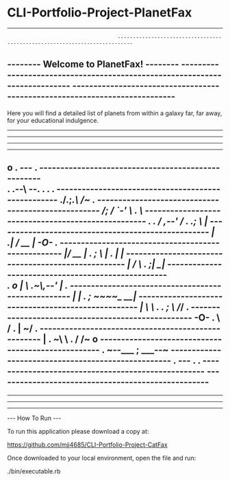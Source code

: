 # CLI-Portfolio-Project-PlanetFax

--------------------------------------- ---------------------------------------------------------------------------
                                        ---------------------------------------------------------------------------
-------- Welcome to PlanetFax! -------- ---------------------------------------------------------------------------
                                        ---------------------------------------------------------------------------
-------------------------------------------------------------------------------------------------------------------

Here you will find a detailed list of planets from within a galaxy far, far away, for your educational indulgence. 

-------------------------------------------------------------------------------------------------------------------
-------------------------------------------------------------------------------------------------------------------
-------------------------------------------------------------------------------------------------------------------
-------------------------------------------------------------------------------------------------------------------
o               .        ___---___                    .         ---------------------------------------------------          
       .              .--\        --.     .     .         .     ---------------------------------------------------
                    ./.;_.\     __/~ \.                         ---------------------------------------------------
                   /;  / `-'  __\    . \                        ---------------------------------------------------
 .        .       / ,--'     / .   .;   \        |              ---------------------------------------------------
                 | .|       /       __   |      -O-       .     ---------------------------------------------------
                |__/    __ |  . ;   \ | . |      |              ---------------------------------------------------
                |      /  \\_    . ;| \___|                     ---------------------------------------------------    
   .    o       |      \  .~\\___,--'     |           .         ---------------------------------------------------
                 |     | . ; ~~~~\_    __|                      ---------------------------------------------------
    |             \    \   .  .  ; \  /_/   .                   ---------------------------------------------------
   -O-        .    \   /         . |  ~/                  .     ---------------------------------------------------
    |    .          ~\ \   .      /  /~          o              ---------------------------------------------------
  .                   ~--___ ; ___--~                           ---------------------------------------------------
                 .          ---         .                .      ---------------------------------------------------
                                                                ---------------------------------------------------
-------------------------------------------------------------------------------------------------------------------
-------------------------------------------------------------------------------------------------------------------
-------------------------------------------------------------------------------------------------------------------
-------------------------------------------------------------------------------------------------------------------


--- How To Run ---


To run this application please download a copy at:

https://github.com/mjj4685/CLI-Portfolio-Project-CatFax



Once downloaded to your local environment, open the file and run:


 ./bin/executable.rb






